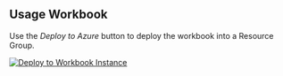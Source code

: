 ## Usage Workbook

Use the _Deploy to Azure_ button to deploy the workbook into a Resource Group.

[![Deploy to Workbook Instance](https://aka.ms/deploytoazurebutton)](https://portal.azure.com/#create/Microsoft.Template/uri/https%3A%2F%2Fraw.githubusercontent.com%2Fpaulfcollins%2Fpublic-workbooks%2Fblob%2Fmaster%2FUsageReport%2FWorkbook%20Usage%20Report%20v.1.4.6a.json)
  